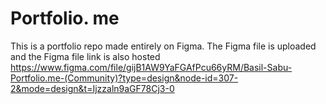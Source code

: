 # Portfolio. me
This is a portfolio repo made entirely on Figma.
The Figma file is uploaded and the Figma file link is also hosted 
https://www.figma.com/file/gijB1AW9YaFGAfPcu66yRM/Basil-Sabu-Portfolio.me-(Community)?type=design&node-id=307-2&mode=design&t=Ijzzaln9aGF78Cj3-0
